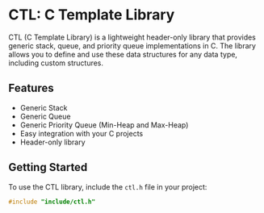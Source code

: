 # CTL: C Template Library

CTL (C Template Library) is a lightweight header-only library that provides generic stack, queue, and priority queue implementations in C. 
The library allows you to define and use these data structures for any data type, including custom structures.

## Features

- Generic Stack
- Generic Queue
- Generic Priority Queue (Min-Heap and Max-Heap)
- Easy integration with your C projects
- Header-only library

## Getting Started

To use the CTL library, include the `ctl.h` file in your project:

```c
#include "include/ctl.h"
